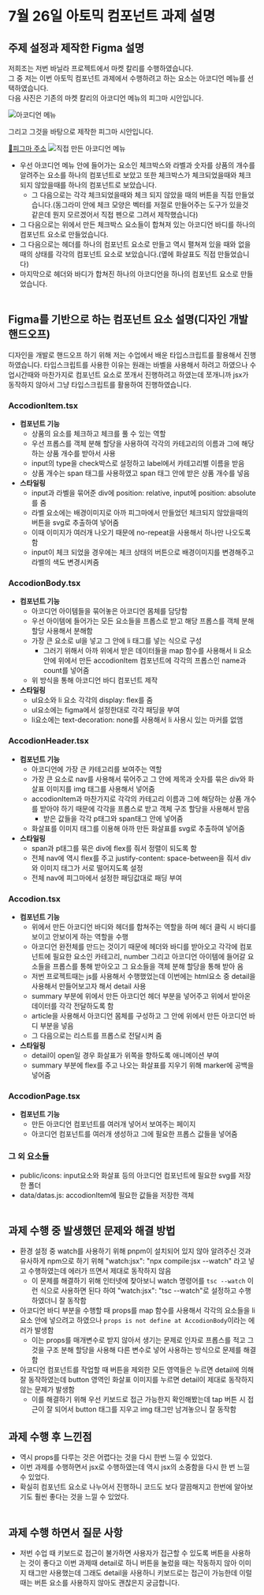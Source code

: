 # 7월 26일 아토믹 컴포넌트 과제 설명

## 주제 설정과 제작한 Figma 설명

저희조는 저번 바닐라 프로젝트에서 마켓 칼리를 수행하였습니다. <br>
그 중 저는 이번 아토믹 컴포넌트 과제에서 수행하려고 하는 요소는 아코디언 메뉴를 선택하였습니다.  
다음 사진은 기존의 마켓 칼리의 아코디언 메뉴의 피그마 시안입니다.

![아코디언 메뉴](../07-26-homework/public/picture-for-homework-info/maketcarly-figma.png) <br>

그리고 그것을 바탕으로 제작한 피그마 시안입니다.

[🔗피그마 주소](https://www.figma.com/design/1JkqycHNlSO9dhtKzS4OBF/%EC%95%84%EC%BD%94%EB%94%94%EC%96%B8-%EC%BB%B4%ED%8F%AC%EB%84%8C%ED%8A%B8?node-id=0-1&t=Vz5EAAM8NCQ0Oplc-1)
![직접 만든 아코디언 메뉴](../07-26-homework/public/picture-for-homework-info/make-my-accodion-menu.png) <br>

- 우선 아코디언 메뉴 안에 들어가는 요소인 체크박스와 라벨과 숫자를 상품의 개수를 알려주는 요소를 하나의 컴포넌트로 보았고 또한 체크박스가 체크되었을때와 체크되지 않았을때를 하나의 컴포넌트로 보았습니다.
  - 그 다음으로는 각각 체크되었을때와 체크 되지 않았을 때의 버튼을 직접 만들었습니다.(동그라미 안에 체크 모양은 벡터를 저절로 만들어주는 도구가 있을것 같은데 뭔지 모르겠어서 직접 펜으로 그려서 제작했습니다)
- 그 다음으로는 위에서 만든 체크박스 요소들이 합쳐져 있는 아코디언 바디를 하나의 컴포넌트 요소로 만들었습니다.
- 그 다음으로는 헤더를 하나의 컴포넌트 요소로 만들고 역시 펼쳐져 있을 때와 없을 때의 상태를 각각의 컴포넌트 요소로 보았습니다.(옆에 화살표도 직접 만들었습니다)
- 마지막으로 헤더와 바디가 합쳐진 하나의 아코디언을 하나의 컴포넌트 요소로 만들었습니다.<br><br>

## Figma를 기반으로 하는 컴포넌트 요소 설명(디자인 개발 핸드오프)

디자인을 개발로 핸드오프 하기 위해 저는 수업에서 배운 타입스크립트를 활용해서 진행하였습니다. 타입스크립트를 사용한 이유는 원래는 바벨을 사용해서 하려고 하였으나 수업시간때와 마찬가지로 컴포넌트 요소로 쪼개서 진행하려고 하였는데 쪼개니까 jsx가 동작하지 않아서 그냥 타입스크립트를 활용하여 진행하였습니다. <br>

### AccodionItem.tsx

- **컴포넌트 기능**
  - 상품의 요소를 체크하고 체크를 풀 수 있는 역할
  - 우선 프롭스를 객체 분해 할당을 사용하여 각각의 카테고리의 이름과 그에 해당하는 상품 개수를 받아서 사용
  - input의 type을 check박스로 설정하고 label에서 카테고리별 이름을 받음
  - 상품 개수는 span 태그를 사용하였고 span 태그 안에 받은 상품 개수를 넣음
- **스타일링**
  - input과 라벨을 묶어준 div에 position: relative, input에 position: absolute를 줌
  - 라벨 요소에는 배경이미지로 아까 피그마에서 만들었던 체크되지 않았을때의 버튼을 svg로 추출하여 넣어줌
  - 이때 이미지가 여러개 나오기 때문에 no-repeat을 사용해서 하나만 나오도록 함
  - input이 체크 되었을 경우에는 체크 상태의 버튼으로 배경이미지를 변경해주고 라벨의 색도 변경시켜줌

### AccodionBody.tsx

- **컴포넌트 기능**
  - 아코디언 아이템들을 묶어놓은 아코디언 몸체를 담당함
  - 우선 아이템에 들어가는 모든 요소들을 프롭스로 받고 해당 프롭스를 객체 분해 할당 사용해서 분해함
  - 가장 큰 요소로 ul을 넣고 그 안에 li 태그를 넣는 식으로 구성
    - 그러기 위해서 아까 위에서 받은 데이터들을 map 함수를 사용해서 li 요소 안에 위에서 만든 accodionItem 컴포넌트에 각각의 프롭스인 name과 count를 넣어줌
  - 위 방식을 통해 아코디언 바디 컴포넌트 제작
- **스타일링**
  - ul요소와 li 요소 각각의 display: flex를 줌
  - ul요소에는 figma에서 설정한대로 각각 패딩을 부여
  - li요소에는 text-decoration: none를 사용해서 li 사용시 있는 마커를 없앰

### AccodionHeader.tsx

- **컴포넌트 기능**
  - 아코디언에 가장 큰 카테고리를 보여주는 역할
  - 가장 큰 요소로 nav를 사용해서 묶어주고 그 안에 제목과 숫자를 묶은 div와 화살표 이미지를 img 태그를 사용해서 넣어줌
  - accodionItem과 마찬가지로 각각의 카테고리 이름과 그에 해당하는 상품 개수를 받아야 하기 때문에 각각을 프롭스로 받고 객체 구조 할당을 사용해서 받음
    - 받은 값들을 각각 p태그와 span태그 안에 넣어줌
  - 화살표를 이미지 태그를 이용해 아까 만든 화살표를 svg로 추출하여 넣어줌
- **스타일링**
  - span과 p태그를 묶은 div에 flex를 줘서 정렬이 되도록 함
  - 전체 nav에 역시 flex를 주고 justify-content: space-between을 줘서 div와 이미지 태그가 서로 떨어지도록 설정
  - 전체 nav에 피그마에서 설정한 패딩값대로 패딩 부여

### Accodion.tsx

- **컴포넌트 기능**
  - 위에서 만든 아코디언 바디와 헤더를 합쳐주는 역할을 하며 헤더 클릭 시 바디를 보이고 안보이게 하는 역할을 수행
  - 아코디언 완전체를 만드는 것이기 때문에 헤더와 바디를 받아오고 각각에 컴포넌트에 필요한 요소인 카테고리, number 그리고 아코디언 아이템에 들어갈 요소들을 프롭스를 통해 받아오고 그 요소들을 객체 분해 할당을 통해 받아 옴
  - 저번 프로젝트때는 js를 사용해서 수행했었는데 이번에는 html요소 중 detail을 사용해서 만들어보고자 해서 detail 사용
  - summary 부분에 위에서 만든 아코디언 헤더 부분을 넣어주고 위에서 받아온 데이터를 각각 전달하도록 함
  - article을 사용해서 아코디언 몸체를 구성하고 그 안에 위에서 만든 아코디언 바디 부분을 넣음
  - 그 다음으로는 리스트를 프롭스로 전달시켜 줌
- **스타일링**
  - detail이 open일 경우 화살표가 위쪽을 향하도록 애니메이션 부여
  - summary 부분에 flex를 주고 나오는 화살표를 지우기 위해 marker에 공백을 넣어줌

### AccodionPage.tsx

- **컴포넌트 기능**
  - 만든 아코디언 컴포넌트를 여러개 넣어서 보여주는 페이지
  - 아코디언 컴포넌트를 여러개 생성하고 그에 필요한 프롭스 값들을 넣어줌

### 그 외 요소들

- public/icons: input요소와 화살표 등의 아코디언 컴포넌트에 필요한 svg를 저장한 폴더
- data/datas.js: accodionItem에 필요한 값들을 저장한 객체<br><br>

## 과제 수행 중 발생했던 문제와 해결 방법

- 환경 설정 중 watch를 사용하기 위해 pnpm이 설치되어 있지 않아 알려주신 것과 유사하게 npm으로 하기 위해 "watch:jsx": "npx compile:jsx --watch" 라고 넣고 수행하였는데 에러가 뜨면서 제대로 동작하지 않음
  - 이 문제를 해결하기 위해 인터넷에 찾아보니 watch 명령어를 `tsc --watch` 이런 식으로 사용하면 된다 하여 "watch:jsx": "tsc --watch"로 설정하고 수행하였더니 잘 동작함
- 아코디언 바디 부분을 수행할 때 props를 map 함수를 사용해서 각각의 요소들을 li요소 안에 넣으려고 하였으나 `props is not define at AccodionBody`이라는 에러가 발생함
  - 이는 props를 매개변수로 받지 않아서 생기는 문제로 인자로 프롭스를 적고 그것을 구조 분해 할당을 사용해 다른 변수로 넣어 사용하는 방식으로 문제를 해결함
- 아코디언 컴포넌트를 작업할 때 버튼을 제외한 모든 영역들은 누르면 detail에 의해 잘 동작하였는데 button 영역인 화살표 이미지를 누르면 detail이 제대로 동작하지 않는 문제가 발생함
  - 이를 해결하기 위해 우선 키보드로 접근 가능한지 확인해봤는데 tap 버튼 시 접근이 잘 되어서 button 태그를 지우고 img 태그만 남겨놓으니 잘 동작함

## 과제 수행 후 느낀점

- 역시 props를 다루는 것은 어렵다는 것을 다시 한번 느낄 수 있었다.
- 이번 과제를 수행하면서 jsx로 수행하였는데 역시 jsx의 소중함을 다시 한 번 느낄 수 있었다.
- 확실히 컴포넌트 요소로 나누어서 진행하니 코드도 보다 깔끔해지고 한번에 알아보기도 훨씬 좋다는 것을 느낄 수 있었다.<br><br>

## 과제 수행 하면서 질문 사항

- 저번 수업 때 키보드로 접근이 불가하면 사용자가 접근할 수 있도록 버튼을 사용하는 것이 좋다고 이번 과제때 detail로 하니 버튼을 눌렀을 때는 작동하지 않아 이미지 태그만 사용했는데 그래도 detail을 사용하니 키보드로는 접근이 가능한데 이럴때는 버튼 요소를 사용하지 않아도 괜찮은지 궁금합니다.
